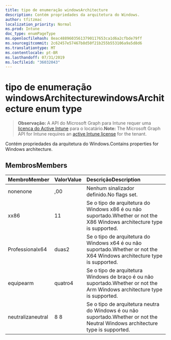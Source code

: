 ```yaml
---
title: tipo de enumeração windowsArchitecture
description: Contém propriedades da arquitetura do Windows.
author: tfitzmac
localization_priority: Normal
ms.prod: Intune
doc_type: enumPageType
ms.openlocfilehash: 8eac48896035613790117653ca1d6a2cfbde79ff
ms.sourcegitcommit: 2c62457e57467b8d50f21b255b553106a9a5d8d6
ms.translationtype: MT
ms.contentlocale: pt-BR
ms.lasthandoff: 07/31/2019
ms.locfileid: "36032043"
---
```

# <a name="windowsarchitecture-enum-type"></a><span data-ttu-id="1151f-103">tipo de enumeração windowsArchitecture</span><span class="sxs-lookup"><span data-stu-id="1151f-103">windowsArchitecture enum type</span></span>

> <span data-ttu-id="1151f-104">**Observação:** A API do Microsoft Graph para Intune requer uma [licença do Active Intune](https://go.microsoft.com/fwlink/?linkid=839381) para o locatário.</span><span class="sxs-lookup"><span data-stu-id="1151f-104">**Note:** The Microsoft Graph API for Intune requires an [active Intune license](https://go.microsoft.com/fwlink/?linkid=839381) for the tenant.</span></span>

<span data-ttu-id="1151f-105">Contém propriedades da arquitetura do Windows.</span><span class="sxs-lookup"><span data-stu-id="1151f-105">Contains properties for Windows architecture.</span></span>

## <a name="members"></a><span data-ttu-id="1151f-106">Membros</span><span class="sxs-lookup"><span data-stu-id="1151f-106">Members</span></span>
|<span data-ttu-id="1151f-107">Membro</span><span class="sxs-lookup"><span data-stu-id="1151f-107">Member</span></span>|<span data-ttu-id="1151f-108">Valor</span><span class="sxs-lookup"><span data-stu-id="1151f-108">Value</span></span>|<span data-ttu-id="1151f-109">Descrição</span><span class="sxs-lookup"><span data-stu-id="1151f-109">Description</span></span>|
|:---|:---|:---|
|<span data-ttu-id="1151f-110">none</span><span class="sxs-lookup"><span data-stu-id="1151f-110">none</span></span>|<span data-ttu-id="1151f-111">,0</span><span class="sxs-lookup"><span data-stu-id="1151f-111">0</span></span>|<span data-ttu-id="1151f-112">Nenhum sinalizador definido.</span><span class="sxs-lookup"><span data-stu-id="1151f-112">No flags set.</span></span>|
|<span data-ttu-id="1151f-113">x</span><span class="sxs-lookup"><span data-stu-id="1151f-113">x86</span></span>|<span data-ttu-id="1151f-114">1</span><span class="sxs-lookup"><span data-stu-id="1151f-114">1</span></span>|<span data-ttu-id="1151f-115">Se o tipo de arquitetura do Windows x86 é ou não suportado.</span><span class="sxs-lookup"><span data-stu-id="1151f-115">Whether or not the X86 Windows architecture type is supported.</span></span>|
|<span data-ttu-id="1151f-116">Professional</span><span class="sxs-lookup"><span data-stu-id="1151f-116">x64</span></span>|<span data-ttu-id="1151f-117">duas</span><span class="sxs-lookup"><span data-stu-id="1151f-117">2</span></span>|<span data-ttu-id="1151f-118">Se o tipo de arquitetura do Windows x64 é ou não suportado.</span><span class="sxs-lookup"><span data-stu-id="1151f-118">Whether or not the X64 Windows architecture type is supported.</span></span>|
|<span data-ttu-id="1151f-119">equipe</span><span class="sxs-lookup"><span data-stu-id="1151f-119">arm</span></span>|<span data-ttu-id="1151f-120">quatro</span><span class="sxs-lookup"><span data-stu-id="1151f-120">4</span></span>|<span data-ttu-id="1151f-121">Se o tipo de arquitetura Windows de braço é ou não suportado.</span><span class="sxs-lookup"><span data-stu-id="1151f-121">Whether or not the Arm Windows architecture type is supported.</span></span>|
|<span data-ttu-id="1151f-122">neutraliza</span><span class="sxs-lookup"><span data-stu-id="1151f-122">neutral</span></span>|<span data-ttu-id="1151f-123">8 </span><span class="sxs-lookup"><span data-stu-id="1151f-123">8</span></span>|<span data-ttu-id="1151f-124">Se o tipo de arquitetura neutra do Windows é ou não suportado.</span><span class="sxs-lookup"><span data-stu-id="1151f-124">Whether or not the Neutral Windows architecture type is supported.</span></span>|



